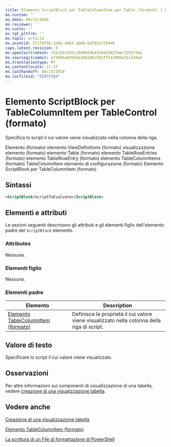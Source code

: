 ```yaml
---
title: Elemento ScriptBlock per TableColumnItem per Table (formato) | Microsoft Docs
ms.custom: ''
ms.date: 09/13/2016
ms.reviewer: ''
ms.suite: ''
ms.tgt_pltfrm: ''
ms.topic: article
ms.assetid: 5f1f0f95-1e0a-4607-ab68-bdf85ef29448
caps.latest.revision: 9
ms.openlocfilehash: c52cb4c93512090024b43504d382f6dc7255f19a
ms.sourcegitcommit: e7445ba8203da304286c591ff513900ad1c244a4
ms.translationtype: MT
ms.contentlocale: it-IT
ms.lasthandoff: 04/23/2019
ms.locfileid: "62075784"
---
```

# <a name="scriptblock-element-for-tablecolumnitem-for-tablecontrol-format"></a>Elemento ScriptBlock per TableColumnItem per TableControl (formato)

Specifica lo script il cui valore viene visualizzato nella colonna della riga.

Elemento (formato) elemento ViewDefinitions (formato) visualizzazione elemento (formato) elemento Table (formato) elemento TableRowEntries (formato) elemento TableRowEntry (formato) elemento TableColumnItems (formato) TableColumnItem elemento di configurazione (formato) Elemento ScriptBlock per TableColumnItem (formato)

## <a name="syntax"></a>Sintassi

```xml
<ScriptBlock>ScriptToEvaluate</ScriptBlock>
```

## <a name="attributes-and-elements"></a>Elementi e attributi

Le sezioni seguenti descrivono gli attributi e gli elementi figlio dell'elemento padre del `ScriptBlock` elemento.

### <a name="attributes"></a>Attributes

Nessuna.

### <a name="child-elements"></a>Elementi figlio

Nessuna.

### <a name="parent-elements"></a>Elementi padre

|Elemento|Description|
|-------------|-----------------|
|[Elemento TableColumnItem (formato)](./tablecolumnitem-element-for-tablecolumnitems-for-tablecontrol-format.md)|Definisce le proprietà il cui valore viene visualizzato nella colonna della riga di script.|

## <a name="text-value"></a>Valore di testo

Specificare lo script il cui valore viene visualizzato.

## <a name="remarks"></a>Osservazioni

Per altre informazioni sui componenti di visualizzazione di una tabella, vedere [creazione di una visualizzazione tabella](./creating-a-table-view.md).

## <a name="see-also"></a>Vedere anche

[Creazione di una visualizzazione tabella](./creating-a-table-view.md)

[Elemento TableColumnItem (formato)](./tablecolumnitem-element-for-tablecolumnitems-for-tablecontrol-format.md)

[La scrittura di un File di formattazione di PowerShell](./writing-a-powershell-formatting-file.md)
